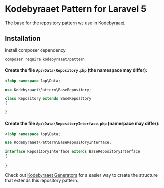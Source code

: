 # Kodebyraaet Pattern for Laravel 5

The base for the repository pattern we use in Kodebyraaet.

## Installation

Install composer dependency.

    composer require kodebyraaet/pattern

#### Create the file `App\Data\Repository.php` (the namespace may differ):
```php
<?php namespace App\Data;

use Kodebyraaet\Pattern\BaseRepository;

class Repository extends BaseRepository
{

}
```

#### Create the file `App\Data\RepositoryInterface.php` (namespace may differ):
```php
<?php namespace App\Data;

use Kodebyraaet\Pattern\BaseRepositoryInterface;

interface RepositoryInterface extends BaseRepositoryInterface
{
    
}
```

Check out [Kodebyraaet Generators](https://github.com/Kodebyraaet/generators) for a easier way to create the structure that extends this repository pattern.